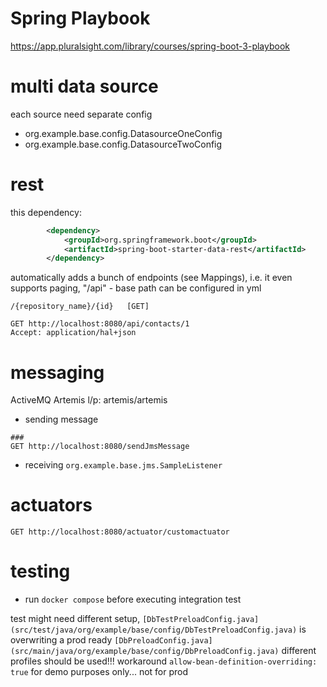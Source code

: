 Spring Playbook
===============
https://app.pluralsight.com/library/courses/spring-boot-3-playbook

multi data source
=================
each source need separate config
* org.example.base.config.DatasourceOneConfig
* org.example.base.config.DatasourceTwoConfig

rest
=================
this dependency:
```xml
        <dependency>
            <groupId>org.springframework.boot</groupId>
            <artifactId>spring-boot-starter-data-rest</artifactId>
        </dependency>
```
automatically adds a bunch of endpoints (see Mappings), i.e.
it even supports paging, "/api" - base path can be configured in yml
```
/{repository_name}/{id}   [GET]
```
```http request
GET http://localhost:8080/api/contacts/1
Accept: application/hal+json
```

messaging
=========
ActiveMQ Artemis l/p: artemis/artemis
* sending message
```http request
###
GET http://localhost:8080/sendJmsMessage
```
* receiving
`org.example.base.jms.SampleListener`

actuators
=========
```http request
GET http://localhost:8080/actuator/customactuator
```

testing
=======
* run `docker compose` before executing integration test

test might need different setup, 
`[DbTestPreloadConfig.java](src/test/java/org/example/base/config/DbTestPreloadConfig.java)` 
is overwriting a prod ready 
`[DbPreloadConfig.java](src/main/java/org/example/base/config/DbPreloadConfig.java)` 
different profiles should be used!!!
workaround `allow-bean-definition-overriding: true` for demo purposes only... not for prod

